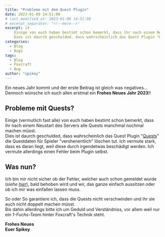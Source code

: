 ```yaml
---
title: "Probleme mit dem Quest Plugin"
date: 2023-01-09 14:51:00
# last_modified_at: 2023-01-09 14:51:00
# excerpt_separator: "<!--more-->"
excerpt: |4
    Einige von euch haben bestimt schon bemerkt, dass ihr nach einem Neustart des Servers alle Quests manchmal nochmal machen müsst. 
    Dies ist daurch geschulded, dass wahrscheinlich das Quest Plugin "Quests" die Questdaten für Spieler "vershenentlich" löschen tut. Ich vermute stark, dass es daran liegt, weil diese durch irgendetwas beschädigt werden. Ich vermute allerdings einen Fehler beim Plugin selbst.
categories:
  - Blog
  - Bugs
tags:
  - Blog
  - Foxcraft
  - Bug
author: "spikey"
---
```


Ein neues Jahr kommt und der erste Beitrag ist gleich was negatives...\
Dennoch wünsche ich euch allen erstmal ein **Frohes Neues Jahr 2023**!!

<!--more-->

## Probleme mit Quests?

Einige (vermutlich fast alle) von euch haben bestimt schon bemerkt, dass ihr nach einem Neustart des Servers alle Quests manchmal nochmal machen müsst.\
Dies ist daurch geschulded, dass wahrscheinlich das Quest Plugin "[Quests](https://spikey.biz/d6c7)" die Questdaten für Spieler "vershenentlich" löschen tut. Ich vermute stark, dass es daran liegt, weil diese durch irgendetwas beschädigt werden. Ich vermute allerdings einen Fehler beim Plugin selbst.

## Was nun?

Ich bin mir nicht sicher ob der Fehler, welcher auch schon gemeldet wurde (*siehe [hier](https://github.com/PikaMug/Quests/issues/2046)*), bald behoben wird und wir, das ganze einfach aussitzen oder ob ich mir was einfallen lassen muss.

So oder So garantiere ich, dass die Quests nicht verschwinden und ihr sie auch nicht doppelt machen müsst.\
Bis dahin allerdings bitte ich um Geduld und Verständniss, vor allem weil nur ein *1-Fuchs-Team* hinter Foxcraft's Technik steht.

**Frohes Neues**\
**Euer Spikey**